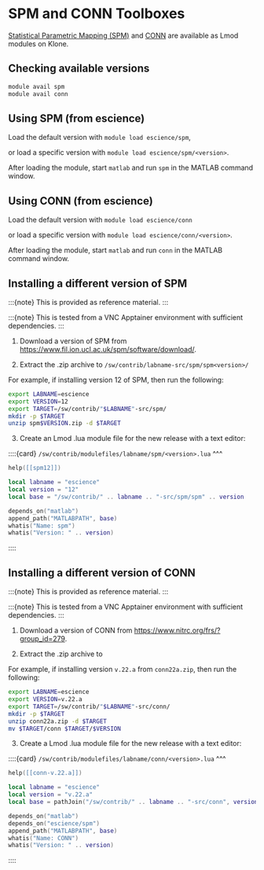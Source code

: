 # SPM and CONN Toolboxes

[Statistical Parametric Mapping (SPM)](https://www.fil.ion.ucl.ac.uk/spm/) and
[CONN](https://web.conn-toolbox.org/) are available as Lmod modules on Klone.

## Checking available versions

```bash
module avail spm
module avail conn
```

## Using SPM (from escience)

Load the default version with `module load escience/spm`,

or load a specific version with `module load escience/spm/<version>`.

After loading the module, start `matlab` and run `spm` in the MATLAB command window.

## Using CONN (from escience)

Load the default version with `module load escience/conn`

or load a specific version with `module load escience/conn/<version>`.

After loading the module, start `matlab` and run `conn` in the MATLAB command window.

## Installing a different version of SPM

:::{note}
This is provided as reference material.
:::

:::{note}
This is tested from a VNC Apptainer environment with sufficient dependencies.
:::

1. Download a version of SPM from https://www.fil.ion.ucl.ac.uk/spm/software/download/.

2. Extract the .zip archive to `/sw/contrib/labname-src/spm/spm<version>/`

For example, if installing version 12 of SPM, then run the following:

```bash
export LABNAME=escience
export VERSION=12
export TARGET=/sw/contrib/"$LABNAME"-src/spm/
mkdir -p $TARGET
unzip spm$VERSION.zip -d $TARGET
```

3. Create an Lmod .lua module file for the new release with a text editor:

::::{card}
`/sw/contrib/modulefiles/labname/spm/<version>.lua`
^^^
```lua
help([[spm12]])

local labname = "escience"
local version = "12"
local base = "/sw/contrib/" .. labname .. "-src/spm/spm" .. version

depends_on("matlab")
append_path("MATLABPATH", base)
whatis("Name: spm")
whatis("Version: " .. version)
```
::::

## Installing a different version of CONN

:::{note}
This is provided as reference material.
:::

:::{note}
This is tested from a VNC Apptainer environment with sufficient dependencies.
:::

1. Download a version of CONN from https://www.nitrc.org/frs/?group_id=279.

2. Extract the .zip archive to 

For example, if installing version `v.22.a` from `conn22a.zip`, then run the following:

```bash
export LABNAME=escience
export VERSION=v.22.a
export TARGET=/sw/contrib/"$LABNAME"-src/conn/
mkdir -p $TARGET
unzip conn22a.zip -d $TARGET
mv $TARGET/conn $TARGET/$VERSION
```

3. Create a Lmod .lua module file for the new release with a text editor:

::::{card}
`/sw/contrib/modulefiles/labname/conn/<version>.lua`
^^^
```lua
help([[conn-v.22.a]])

local labname = "escience"
local version = "v.22.a"
local base = pathJoin("/sw/contrib/" .. labname .. "-src/conn", version)

depends_on("matlab")
depends_on("escience/spm")
append_path("MATLABPATH", base)
whatis("Name: CONN")
whatis("Version: " .. version)
```
::::